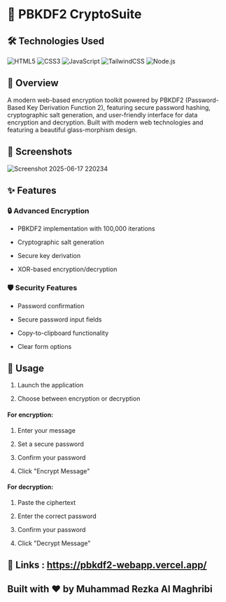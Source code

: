 # 🔐 PBKDF2 CryptoSuite

## 🛠️ Technologies Used

<img alt="HTML5" src="https://img.shields.io/badge/HTML5-E34F26?style=for-the-badge&logo=html5&logoColor=white"> <img alt="CSS3" src="https://img.shields.io/badge/CSS3-1572B6?style=for-the-badge&logo=css3&logoColor=white"> <img alt="JavaScript" src="https://img.shields.io/badge/JavaScript-F7DF1E?style=for-the-badge&logo=javascript&logoColor=black"> <img alt="TailwindCSS" src="https://img.shields.io/badge/Tailwind_CSS-38B2AC?style=for-the-badge&logo=tailwind-css&logoColor=white"> <img alt="Node.js" src="https://img.shields.io/badge/Node.js-43853D?style=for-the-badge&logo=node.js&logoColor=white">

## 🌟 Overview

A modern web-based encryption toolkit powered by PBKDF2 (Password-Based Key Derivation Function 2), featuring secure password hashing, cryptographic salt generation, and user-friendly interface for data encryption and decryption. Built with modern web technologies and featuring a beautiful glass-morphism design.

## 🎥 Screenshots
![Screenshot 2025-06-17 220234](https://github.com/user-attachments/assets/7f72d4ec-d569-4f35-bf38-04c0139182b1)



## ✨ Features

### 🔒 Advanced Encryption

- PBKDF2 implementation with 100,000 iterations
  
- Cryptographic salt generation
  
- Secure key derivation
  
- XOR-based encryption/decryption

### 🛡️ Security Features

- Password confirmation
  
- Secure password input fields
  
- Copy-to-clipboard functionality
  
- Clear form options

## 🚀 Usage

1. Launch the application
   
2. Choose between encryption or decryption
   
#### For encryption:
  
1. Enter your message

2. Set a secure password

3. Confirm your password

4. Click "Encrypt Message"

#### For decryption:
  
1. Paste the ciphertext

2. Enter the correct password

3. Confirm your password

4. Click "Decrypt Message"

## 🔐 Links :  https://pbkdf2-webapp.vercel.app/

## Built with ❤️ by Muhammad Rezka Al Maghribi
